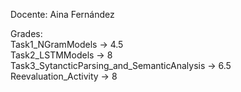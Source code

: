 Docente: Aina Fernández

Grades:  
Task1_NGramModels -> 4.5  
Task2_LSTMModels -> 8  
Task3_SytancticParsing_and_SemanticAnalysis -> 6.5  
Reevaluation_Activity -> 8
